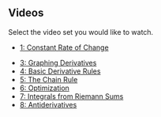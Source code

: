 ## Videos

Select the video set you would like to watch.

* [1: Constant Rate of Change](1.md)

<!--* [2: Approximating Instantaneous Rates of Change](2.md)-->
* [3: Graphing Derivatives](3.md)
* [4: Basic Derivative Rules](4.md)
* [5: The Chain Rule](5.md)
* [6: Optimization](6.md)
* [7: Integrals from Riemann Sums](7.md)
* [8: Antiderivatives](8.md)